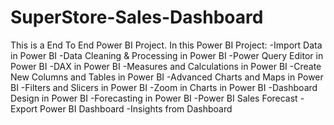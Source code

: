 # SuperStore-Sales-Dashboard

This is a End To End Power BI Project. In this Power BI Project: 
-Import Data in Power BI
-Data Cleaning & Processing in Power BI
-Power Query Editor in Power BI
-DAX in Power BI
-Measures and Calculations in Power BI
-Create New Columns and Tables in Power BI
-Advanced Charts and Maps in Power BI
-Filters and Slicers in Power BI
-Zoom in Charts in Power BI
-Dashboard Design in Power BI 
-Forecasting in Power BI
-Power BI Sales Forecast
-Export Power BI Dashboard
-Insights from Dashboard 
